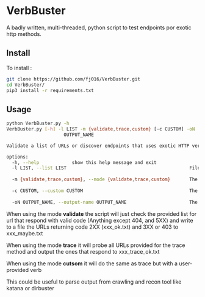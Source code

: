 # VerbBuster

A badly written, multi-threaded, python script to test endpoints por exotic http methods.
## Install

To install :

```sh
git clone https://github.com/fj016/VerbBuster.git
cd VerbBuster/
pip3 install -r requirements.txt
```
## Usage

```sh
python VerbBuster.py -h
VerbBuster.py [-h] -l LIST -m {validate,trace,custom} [-c CUSTOM] -oN
                     OUTPUT_NAME

Validate a list of URLs or discover endpoints that uses exotic HTTP verbs.

options:
  -h, --help            show this help message and exit
  -l LIST, --list LIST                                             File containing a list of URLS to scan
  
  -m {validate,trace,custom}, --mode {validate,trace,custom}       The mode you want to use
  
  -c CUSTOM, --custom CUSTOM                                       The custom verb to use if mode set to custom
  
  -oN OUTPUT_NAME, --output-name OUTPUT_NAME                       The path and prefix to output files
```

When using the mode **validate** the script will just check the provided list for url that respond with valid code (Anything except 404, and 5XX) and write to a file the URLs returning code 2XX (xxx_ok.txt) and 3XX or 403 to xxx_maybe.txt

When using the mode **trace** it will probe all URLs provided for the trace method and output the ones that respond to xxx_trace_ok.txt

When using the mode **cutsom** it will do the same as trace but with a user-provided verb


This could be useful to parse output from crawling and recon tool like katana or dirbuster
